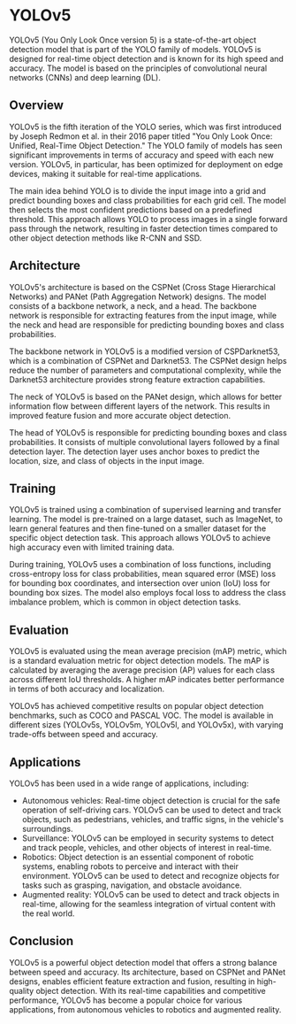 # YOLOv5

YOLOv5 (You Only Look Once version 5) is a state-of-the-art object detection model that is part of the YOLO family of models. YOLOv5 is designed for real-time object detection and is known for its high speed and accuracy. The model is based on the principles of convolutional neural networks (CNNs) and deep learning (DL).

## Overview

YOLOv5 is the fifth iteration of the YOLO series, which was first introduced by Joseph Redmon et al. in their 2016 paper titled "You Only Look Once: Unified, Real-Time Object Detection." The YOLO family of models has seen significant improvements in terms of accuracy and speed with each new version. YOLOv5, in particular, has been optimized for deployment on edge devices, making it suitable for real-time applications.

The main idea behind YOLO is to divide the input image into a grid and predict bounding boxes and class probabilities for each grid cell. The model then selects the most confident predictions based on a predefined threshold. This approach allows YOLO to process images in a single forward pass through the network, resulting in faster detection times compared to other object detection methods like R-CNN and SSD.

## Architecture

YOLOv5's architecture is based on the CSPNet (Cross Stage Hierarchical Networks) and PANet (Path Aggregation Network) designs. The model consists of a backbone network, a neck, and a head. The backbone network is responsible for extracting features from the input image, while the neck and head are responsible for predicting bounding boxes and class probabilities.

The backbone network in YOLOv5 is a modified version of CSPDarknet53, which is a combination of CSPNet and Darknet53. The CSPNet design helps reduce the number of parameters and computational complexity, while the Darknet53 architecture provides strong feature extraction capabilities.

The neck of YOLOv5 is based on the PANet design, which allows for better information flow between different layers of the network. This results in improved feature fusion and more accurate object detection.

The head of YOLOv5 is responsible for predicting bounding boxes and class probabilities. It consists of multiple convolutional layers followed by a final detection layer. The detection layer uses anchor boxes to predict the location, size, and class of objects in the input image.

## Training

YOLOv5 is trained using a combination of supervised learning and transfer learning. The model is pre-trained on a large dataset, such as ImageNet, to learn general features and then fine-tuned on a smaller dataset for the specific object detection task. This approach allows YOLOv5 to achieve high accuracy even with limited training data.

During training, YOLOv5 uses a combination of loss functions, including cross-entropy loss for class probabilities, mean squared error (MSE) loss for bounding box coordinates, and intersection over union (IoU) loss for bounding box sizes. The model also employs focal loss to address the class imbalance problem, which is common in object detection tasks.

## Evaluation

YOLOv5 is evaluated using the mean average precision (mAP) metric, which is a standard evaluation metric for object detection models. The mAP is calculated by averaging the average precision (AP) values for each class across different IoU thresholds. A higher mAP indicates better performance in terms of both accuracy and localization.

YOLOv5 has achieved competitive results on popular object detection benchmarks, such as COCO and PASCAL VOC. The model is available in different sizes (YOLOv5s, YOLOv5m, YOLOv5l, and YOLOv5x), with varying trade-offs between speed and accuracy.

## Applications

YOLOv5 has been used in a wide range of applications, including:

- Autonomous vehicles: Real-time object detection is crucial for the safe operation of self-driving cars. YOLOv5 can be used to detect and track objects, such as pedestrians, vehicles, and traffic signs, in the vehicle's surroundings.
- Surveillance: YOLOv5 can be employed in security systems to detect and track people, vehicles, and other objects of interest in real-time.
- Robotics: Object detection is an essential component of robotic systems, enabling robots to perceive and interact with their environment. YOLOv5 can be used to detect and recognize objects for tasks such as grasping, navigation, and obstacle avoidance.
- Augmented reality: YOLOv5 can be used to detect and track objects in real-time, allowing for the seamless integration of virtual content with the real world.

## Conclusion

YOLOv5 is a powerful object detection model that offers a strong balance between speed and accuracy. Its architecture, based on CSPNet and PANet designs, enables efficient feature extraction and fusion, resulting in high-quality object detection. With its real-time capabilities and competitive performance, YOLOv5 has become a popular choice for various applications, from autonomous vehicles to robotics and augmented reality.
